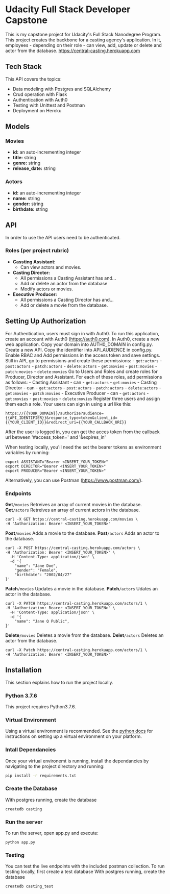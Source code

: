 # Udacity Full Stack Developer Capstone
This is my capstone project for Udacity's Full Stack Nanodegree Program. This project creates the backbone for a casting agency's application. In it, employees - depending on their role - can view, add, update or delete and actor from the database.
https://central-casting.herokuapp.com

## Tech Stack
This API covers the topics:
* Data modeling with Postgres and SQLAlchemy
* Crud operation with Flask
* Authentication with Auth0
* Testing with Unittest and Postman
* Deployment on Heroku

## Models
### Movies
* __id:__ an auto-incrementing integer
* __title:__ string
* __genre:__ string
* __release_date:__ string

### Actors
* __id:__ an auto-incrementing integer
* __name:__ string
* __gender:__ string
* __birthdate:__ string

## API
In order to use the API users need to be authenticated. 
### Roles (per project rubric)
* __Cassting Assistant:__
    * Can view actors and movies.
* __Casting Director:__
    * All permissions a Casting Assistant has and…
    * Add or delete an actor from the database
    * Modify actors or movies.
* __Executive Producer:__
    * All permissions a Casting Director has and…
    * Add or delete a movie from the database.

## Setting Up Authorization
For Authentication, users must sign in with Auth0. To run this application, create an account with Auth0 (https://auth0.com).
In Auth0, create a new web application. Copy your domain into AUTH0_DOMAIN in config.py.
Create a new API. Copy the identifier into API_AUDIENCE in config.py.
Enable RBAC and Add permissions in the access token and save settings.
Still in API, go to permissions and create these permissions:
    - `get:actors`
    - `post:actors`
    - `patch:actors`
    - `delete:actors`
    - `get:movies`
    - `post:movies`
    - `patch:movies`
    - `delete:movies`
Go to Users and Roles and create roles for Producer, Director and Assistant.
For each of these roles, add permissions as follows:
    - Casting Assistant
        - can   - `get:actors`
                - `get:movies`
    - Casting Director
        - can   - `get:actors`
                - `post:actors`
                - `patch:actors`
                - `delete:actors`
                - `get:movies`
                - `patch:movies`
    - Executive Producer
        - can   - `get:actors`
                - `get:movies`
                - `post:movies`
                - `delete:movies`
Register three users and assign them each a role.
Your users can sign in using a url like this:
```
https://{{YOUR_DOMAIN}}/authorize?audience={{API_IDENTIFIER}}&response_type=token&client_id={{YOUR_CLIENT_ID}}&redirect_uri={{YOUR_CALLBACK_URI}}
```
After the user is logged in, you can get the acces token from the callback url between '#access_token=' and '&expires_in'

When testing locally, you'll need the set the bearer tokens as environment variables by running:
```
export ASSISTANT="Bearer <INSERT_YOUR_TOKEN>"
export DIRECTOR="Bearer <INSERT_YOUR_TOKEN>"
export PRODUCER="Bearer <INSERT_YOUR_TOKEN>"
```
Alternatively, you can use Postman (https://www.postman.com/).

### Endpoints
__Get__`/movies`
Retreives an array of current movies in the database.
__Get__`/actors`
Retreives an array of current actors in the database.
```
curl -X GET https://central-casting.herokuapp.com/movies \
-H 'Authorization: Bearer <INSERT_YOUR_TOKEN>'
```
__Post__`/movies`
Adds a movie to the database.
__Post__`/actors`
Adds an actor to the database.

```
curl -X POST https://central-casting.herokuapp.com/actors \
-H 'Authorization: Bearer <INSERT_YOUR_TOKEN>' \
  -H 'Content-Type: application/json' \
  -d '{
    "name": "Jane Doe",
    "gender": "Female",
    "birthdate": "2002/04/27"
}'
```
__Patch__`/movies`
Updates a movie in the database.
__Patch__`/actors`
Udates an actor in the database.

```
curl -X PATCH https://central-casting.herokuapp.com/actors/1 \
-H 'Authorization: Bearer <INSERT_YOUR_TOKEN>' \
  -H 'Content-Type: application/json' \
  -d '{
    "name": "Jane Q Public",
}'
```
__Delete__`/movies`
Deletes a movie from the database.
__Delet__`/actors`
Deletes an actor from the database.

```
curl -X Patch https://central-casting.herokuapp.com/actors/1 \
-H 'Authorization: Bearer <INSERT_YOUR_TOKEN>'
```

## Installation
This section explains how to run the project locally.

### Python 3.7.6
This project requires Python3.7.6. 

### Virtual Environment
Using a virtual environment is recommended. See the [python docs](https://packaging.python.org/guides/installing-using-pip-and-virtual-environments/) for instructions on setting up a virtual environment on your platform.

### Intall Dependancies
Once your virtual environemt is running, install the dependancies by navigating to the project directory and running:
```bash
pip install -r requirements.txt
```

### Create the Database
With postgres running, create the database
```
createdb casting
```
### Run the server
To run the server, open app.py and execute:
``` 
python app.py
```
### Testing
You can test the live endpoints with the included postman collection.
To run testing locally, first create a test database 
With postgres running, create the database
```
createdb casting_test
```

